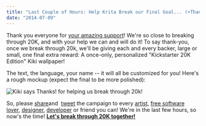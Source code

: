 ```yaml
---
title: "Last Couple of Hours: Help Krita Break our Final Goal... (+Thank You Present!)"
date: "2014-07-09"
---
```


Thank you everyone for [your amazing support](http://kck.st/1iiMs9O)! We're so close to breaking through 20K, and with your help we can and will do it! To say thank-you, once we break through 20k, we'll be giving each and every backer, large or small, one final extra reward: A once-only, personalized "Kickstarter 20K Edition" Kiki wallpaper!  
  
The text, the language, your name -- it will all be customized for you! Here's a rough mockup (expect the final to be more polished):

![Kiki says Thanks! for helping us break through 20k!](/images/posts/2014/M0LeiPHZ98X9.png)  
  
So, please [share](https://www.facebook.com/sharer/sharer.php?u=http://kck.st/1iiMs9O)and  [tweet](https://twitter.com/home?status=Last%20couple%20of%20hours%20for%20%23Krita's%20%23Kickstarter.%20Help%20us%20break%2020K%20so%20we%20all%20get%20the%20new%20reward!%20%20http://kck.st/1iiMs9O) the campaign to every [artist](http://deviantart.com), [free software lover](http://joindiaspora.com), [designer](http://www.graphicdesignforum.com/forum/), [developer](http://www.reddit.com/r/coding/) or friend you can! We're in the last few hours, so now's the time! **[Let's break through 20K together!](http://kck.st/1iiMs9O)**
